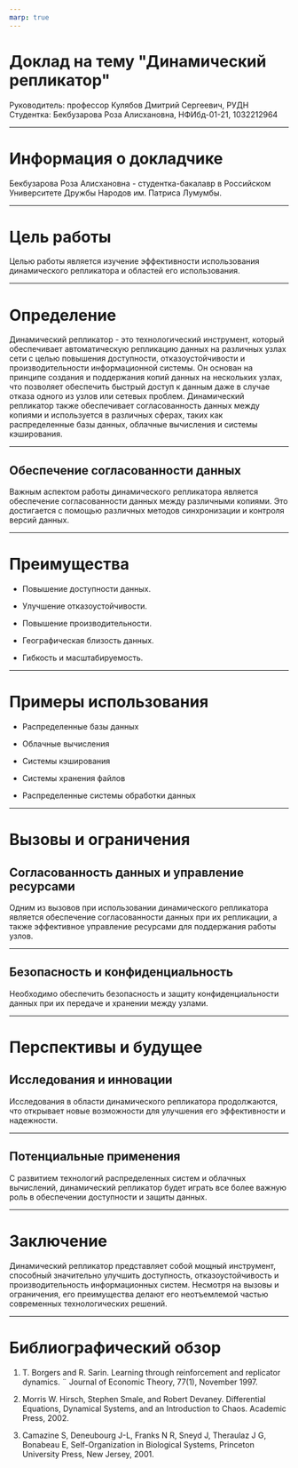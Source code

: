 ```yaml
---
marp: true
---
```


# Доклад на тему "Динамический репликатор"

Руководитель: профессор Кулябов Дмитрий Сергеевич, РУДН
Студентка: Бекбузарова Роза Алисхановна, НФИбд-01-21, 1032212964

---

# Информация о докладчике

Бекбузарова Роза Алисхановна - студентка-бакалавр в Российском Университете Дружбы Народов им. Патриса Лумумбы.

---

# Цель работы 

Целью работы является изучение эффективности использования динамического репликатора и областей его использования.

---

# Определение

Динамический репликатор - это технологический инструмент, который обеспечивает автоматическую репликацию данных на различных узлах сети с целью повышения доступности, отказоустойчивости и производительности информационной системы. Он основан на принципе создания и поддержания копий данных на нескольких узлах, что позволяет обеспечить быстрый доступ к данным даже в случае отказа одного из узлов или сетевых проблем. Динамический репликатор также обеспечивает согласованность данных между копиями и используется в различных сферах, таких как распределенные базы данных, облачные вычисления и системы кэширования.

---

## Обеспечение согласованности данных

Важным аспектом работы динамического репликатора является обеспечение согласованности данных между различными копиями. Это достигается с помощью различных методов синхронизации и контроля версий данных.

---

# Преимущества

* Повышение доступности данных.

* Улучшение отказоустойчивости.

* Повышение производительности.

* Географическая близость данных.

* Гибкость и масштабируемость.


---

# Примеры использования

* Распределенные базы данных

* Облачные вычисления

* Системы кэширования

* Системы хранения файлов

* Распределенные системы обработки данных

---

# Вызовы и ограничения

## Согласованность данных и управление ресурсами

Одним из вызовов при использовании динамического репликатора является обеспечение согласованности данных при их репликации, а также эффективное управление ресурсами для поддержания работы узлов.

---

## Безопасность и конфиденциальность

Необходимо обеспечить безопасность и защиту конфиденциальности данных при их передаче и хранении между узлами.

---

# Перспективы и будущее

## Исследования и инновации

Исследования в области динамического репликатора продолжаются, что открывает новые возможности для улучшения его эффективности и надежности.

---

## Потенциальные применения

С развитием технологий распределенных систем и облачных вычислений, динамический репликатор будет играть все более важную роль в обеспечении доступности и защиты данных.

---

# Заключение

Динамический репликатор представляет собой мощный инструмент, способный значительно улучшить доступность, отказоустойчивость и производительность информационных систем. Несмотря на вызовы и ограничения, его преимущества делают его неотъемлемой частью современных технологических решений.

---

# Библиографический обзор

1. T. Borgers and R. Sarin. Learning through reinforcement and replicator dynamics. ¨ Journal of Economic
Theory, 77(1), November 1997.

2. Morris W. Hirsch, Stephen Smale, and Robert Devaney. Differential Equations, Dynamical Systems,
and an Introduction to Chaos. Academic Press, 2002.

3. Camazine S, Deneubourg J-L, Franks N R, Sneyd J, Theraulaz J G, Bonabeau E, Self-Organization in Biological Systems, Princeton University Press, New Jersey, 2001.
